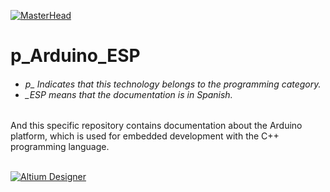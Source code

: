 [![MasterHead](http://dicer0.com/wp-content/uploads/2023/09/Arduino-di_cer0-Banner.png)](https://dicer0.com/#skills)
# p_Arduino_ESP
<h6 align="justify">
  <ul>
    <li>p_ Indicates that this technology belongs to the programming category.</li>
    <li>_ESP means that the documentation is in Spanish.</li>
  </ul>
</h6>
And this specific repository contains documentation about the Arduino platform, which is used for embedded development with the C++ programming language.
&nbsp;
<br/>
&nbsp;

[![Altium Designer](http://dicer0.com/wp-content/uploads/2023/09/p_Arduino.png)](https://dicer0.com/#skills)
